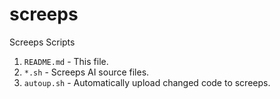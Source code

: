 # screeps
Screeps Scripts

1. `README.md` - This file.
2. `*.sh` - Screeps AI source files.
3. `autoup.sh` - Automatically upload changed code to screeps.
